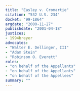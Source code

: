 ```yaml
---
title: "Easley v. Cromartie"
citation: "532 U.S. 234"
docket: "99-1864"
argdate: "2000-11-27"
publishdate: "2001-04-18"
justices:
- 1994breyer
advocates:
- "Walter E. Dellinger, III"
- "Adam Stein"
- "Robinson O. Everett"
roles:
- "on behalf of the Appellants"
- "on behalf of the Appellants"
- "on behalf of the Appellees"
summary: ""
---
```



